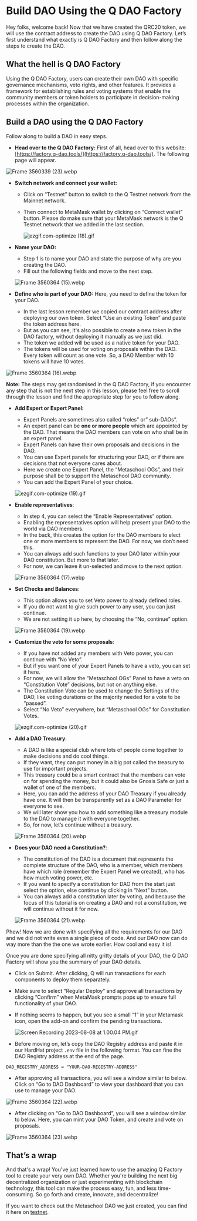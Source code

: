 # Build DAO Using the Q DAO Factory

Hey folks, welcome back! Now that we have created the QRC20 token, we will use the contract address to create the DAO using Q DAO Factory. Let’s first understand what exactly is Q DAO Factory and then follow along the steps to create the DAO.

## What the hell is Q DAO Factory

Using the Q DAO Factory, users can create their own DAO with specific governance mechanisms, veto rights, and other features. It provides a framework for establishing rules and voting systems that enable the community members or token holders to participate in decision-making processes within the organization.

## Build a DAO using the Q DAO Factory

Follow along to build a DAO in easy steps.

- **Head over to the Q DAO Factory:** First of all, head over to this website: [https://factory.q-dao.tools/](https://factory.q-dao.tools/). The following page will appear.

![Frame 3560339 (23).webp](https://raw.githubusercontent.com/0xmetaschool/Learning-Projects/main/assests_for_all/assests_for_q/q-update/3.%20Creating%20and%20Deploying%20a%20Gamer%20DAO%20using%20Q%20GDK/4.%20Build%20DAO%20Using%20the%20Q%20DAO%20Factory/Frame_3560339_(23).webp)

- **Switch network and connect your wallet:**
    - Click on “Testnet” button to switch to the Q Testnet network from the Mainnet network.
    - Then connect to MetaMask wallet by clicking on “Connect wallet” button. Please do make sure that your MetaMask network is the Q Testnet network that we added in the last section.
        
        ![ezgif.com-optimize (18).gif](https://github.com/0xmetaschool/Learning-Projects/blob/main/assests_for_all/assests_for_q/q-update/3.%20Creating%20and%20Deploying%20a%20Gamer%20DAO%20using%20Q%20GDK/4.%20Build%20DAO%20Using%20the%20Q%20DAO%20Factory/ezgif.com-optimize_(18).gif?raw=true)
        

- **Name your DAO:**
    - Step 1 is to name your DAO and state the purpose of why are you creating the DAO.
    - Fill out the following fields and move to the next step.
    
    ![Frame 3560364 (15).webp](https://raw.githubusercontent.com/0xmetaschool/Learning-Projects/main/assests_for_all/assests_for_q/q-update/3.%20Creating%20and%20Deploying%20a%20Gamer%20DAO%20using%20Q%20GDK/4.%20Build%20DAO%20Using%20the%20Q%20DAO%20Factory/Frame_3560364_(15).webp)
    

- **Define who is part of your DAO:** Here, you need to define the token for your DAO.
    - In the last lesson remember we copied our contract address after deploying our own token. Select “Use an existing Token” and paste the token address here.
    - But as you can see, it's also possible to create a new token in the DAO factory, without deploying it manually as we just did.
    - The token we added will be used as a native token for your DAO.
    - The tokens will be used for voting on proposals within the DAO. Every token will count as one vote. So, a DAO Member with 10 tokens will have 10 votes.

![Frame 3560364 (16).webp](https://raw.githubusercontent.com/0xmetaschool/Learning-Projects/main/assests_for_all/assests_for_q/q-update/3.%20Creating%20and%20Deploying%20a%20Gamer%20DAO%20using%20Q%20GDK/4.%20Build%20DAO%20Using%20the%20Q%20DAO%20Factory/Frame_3560364_(16).webp)

**Note:** The steps may get randomised in the Q DAO Factory, if you encounter any step that is not the next step in this lesson, please feel free to scroll through the lesson and find the appropriate step for you to follow along.

- **Add Expert or Expert Panel:**
    - Expert Panels are sometimes also called “roles” or” sub-DAOs”.
    - An expert panel can be **one or more people** which are appointed by the DAO. That means the DAO members can vote on who shall be in an expert panel.
    - Expert Panels can have their own proposals and decisions in the DAO.
    - You can use Expert panels for structuring your DAO, or if there are decisions that not everyone cares about.
    - Here we create one Expert Panel, the “Metaschool OGs”, and their purpose shall be to support the Metaschool DAO community.
    - You can add the Expert Panel of your choice.
    
    ![ezgif.com-optimize (19).gif](https://github.com/0xmetaschool/Learning-Projects/blob/main/assests_for_all/assests_for_q/q-update/3.%20Creating%20and%20Deploying%20a%20Gamer%20DAO%20using%20Q%20GDK/4.%20Build%20DAO%20Using%20the%20Q%20DAO%20Factory/ezgif.com-optimize_(19).gif?raw=true)

- **Enable representatives**:
    - In step 4, you can select the “Enable Representatives” option.
    - Enabling the representatives option will help present your DAO to the world via DAO members.
    - In the back, this creates the option for the DAO members to elect one or more members to represent the DAO. For now, we don’t need this.
    - You can always add such functions to your DAO later within your DAO constitution. But more to that later.
    - For now, we can leave it un-selected and move to the next option.
    
    ![Frame 3560364 (17).webp](https://raw.githubusercontent.com/0xmetaschool/Learning-Projects/main/assests_for_all/assests_for_q/q-update/3.%20Creating%20and%20Deploying%20a%20Gamer%20DAO%20using%20Q%20GDK/4.%20Build%20DAO%20Using%20the%20Q%20DAO%20Factory/Frame_3560364_(17).webp)

- **Set Checks and Balances**:
    - This option allows you to set Veto power to already defined roles.
    - If you do not want to give such power to any user, you can just continue.
    - We are not setting it up here, by choosing the “No, continue” option.
    
    ![Frame 3560364 (19).webp](https://raw.githubusercontent.com/0xmetaschool/Learning-Projects/main/assests_for_all/assests_for_q/q-update/3.%20Creating%20and%20Deploying%20a%20Gamer%20DAO%20using%20Q%20GDK/4.%20Build%20DAO%20Using%20the%20Q%20DAO%20Factory/Frame_3560364_(19).webp)

- **Customize the veto for some proposals**:
    - If you have not added any members with Veto power, you can continue with “No Veto”.
    - But if you want one of your Expert Panels to have a veto, you can set it here.
    - For now, we will allow the “Metaschool OGs” Panel to have a veto on “Constitution Vote” decisions, but not on anything else.
    - The Constitution Vote can be used to change the Settings of the DAO, like voting durations or the majority needed for a vote to be “passed”.
    - Select “No Veto” everywhere, but “Metaschool OGs” for Constitution Votes.
    
    ![ezgif.com-optimize (20).gif](https://github.com/0xmetaschool/Learning-Projects/blob/main/assests_for_all/assests_for_q/q-update/3.%20Creating%20and%20Deploying%20a%20Gamer%20DAO%20using%20Q%20GDK/4.%20Build%20DAO%20Using%20the%20Q%20DAO%20Factory/ezgif.com-optimize_(20).gif?raw=true)  
    

- **Add a DAO Treasury**:
    - A DAO is like a special club where lots of people come together to make decisions and do cool things.
    - If they want, they can put money in a big pot called the treasury to use for important projects.
    - This treasury could be a smart contract that the members can vote on for spending the money, but it could also be Gnosis Safe or just a wallet of one of the members.
    - Here, you can add the address of your DAO Treasury if you already have one. It will then be transparently set as a DAO Parameter for everyone to see.
    - We will later show you how to add something like a treasury module to the DAO to manage it with everyone together.
    - So, for now, let’s continue without a treasury.
    
    ![Frame 3560364 (20).webp](https://raw.githubusercontent.com/0xmetaschool/Learning-Projects/main/assests_for_all/assests_for_q/q-update/3.%20Creating%20and%20Deploying%20a%20Gamer%20DAO%20using%20Q%20GDK/4.%20Build%20DAO%20Using%20the%20Q%20DAO%20Factory/Frame_3560364_(20).webp)
    

- **Does your DAO need a Constitution?**:
    - The constitution of the DAO is a document that represents the complete structure of the DAO, who is a member, which members have which role (remember the Expert Panel we created), who has how much voting power, etc.
    - If you want to specify a constitution for DAO from the start just select the option, else continue by clicking in “Next” button.
    - You can always add a constitution later by voting, and because the focus of this tutorial is on creating a DAO and not a constitution, we will continue without it for now.
    
    ![Frame 3560364 (21).webp](https://raw.githubusercontent.com/0xmetaschool/Learning-Projects/main/assests_for_all/assests_for_q/q-update/3.%20Creating%20and%20Deploying%20a%20Gamer%20DAO%20using%20Q%20GDK/4.%20Build%20DAO%20Using%20the%20Q%20DAO%20Factory/Frame_3560364_(21).webp)
    

Phew! Now we are done with specifying all the requirements for our DAO and we did not write even a single piece of code. And our DAO now can do way more than the the one we wrote earlier. How cool and easy it is!

Once you are done specifying all nitty gritty details of your DAO, the Q DAO Factory will show you the summary of your DAO details. 

- Click on Submit. After clicking, Q will run transactions for each components to deploy them separately.
- Make sure to select “Regular Deploy” and approve all transactions by clicking “Confirm” when MetaMask prompts pops up to ensure full functionality of your DAO.
- If nothing seems to happen, but you see a small “1” in your Metamask icon, open the add-on and confirm the pending transactions.
    
    
    ![Screen Recording 2023-08-08 at 1.00.04 PM.gif](https://github.com/0xmetaschool/Learning-Projects/blob/main/assests_for_all/assests_for_q/q-update/3.%20Creating%20and%20Deploying%20a%20Gamer%20DAO%20using%20Q%20GDK/4.%20Build%20DAO%20Using%20the%20Q%20DAO%20Factory/Screen_Recording_2023-08-08_at_1.00.04_PM.gif?raw=true)
    
- Before moving on, let’s copy the DAO Registry address and paste it in our HardHat project `.env` file in the following format. You can fine the DAO Registry address at the end of the page.

```
DAO_REGISTRY_ADDRESS = "YOUR-DAO-REGISTRY-ADDRESS"
```

- After approving all transactions, you will see a window similar to below. Click on “Go to DAO Dashboard” to view your dashboard that you can use to manage your DAO.

![Frame 3560364 (22).webp](https://raw.githubusercontent.com/0xmetaschool/Learning-Projects/main/assests_for_all/assests_for_q/q-update/3.%20Creating%20and%20Deploying%20a%20Gamer%20DAO%20using%20Q%20GDK/4.%20Build%20DAO%20Using%20the%20Q%20DAO%20Factory/Frame_3560364_(22).webp)

- After clicking on “Go to DAO Dashboard”, you will see a window similar to below. Here, you can mint your DAO Token, and create and vote on proposals.

![Frame 3560364 (23).webp](https://raw.githubusercontent.com/0xmetaschool/Learning-Projects/main/assests_for_all/assests_for_q/q-update/3.%20Creating%20and%20Deploying%20a%20Gamer%20DAO%20using%20Q%20GDK/4.%20Build%20DAO%20Using%20the%20Q%20DAO%20Factory/Frame_3560364_(23).webp)

## That’s a wrap

And that's a wrap! You've just learned how to use the amazing Q Factory tool to create your very own DAO. Whether you're building the next big decentralized organization or just experimenting with blockchain technology, this tool can make the process easy, fun, and less time-consuming. So go forth and create, innovate, and decentralize! 

If you want to check out the Metaschool DAO we just created, you can find it here on [testnet](https://hq.q-dao.tools/0x611B1aaf2086afcFEf7F7b44090b384BB5b5f033).